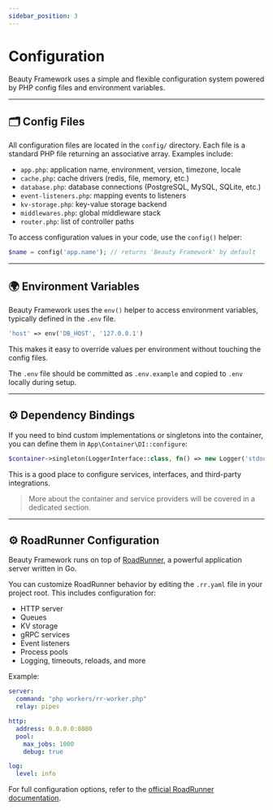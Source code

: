 ```yaml
---
sidebar_position: 3
---
```


# Configuration

Beauty Framework uses a simple and flexible configuration system powered by PHP config files and environment variables.

---

## 🗂 Config Files

All configuration files are located in the `config/` directory. Each file is a standard PHP file returning an associative array. Examples include:

* `app.php`: application name, environment, version, timezone, locale
* `cache.php`: cache drivers (redis, file, memory, etc.)
* `database.php`: database connections (PostgreSQL, MySQL, SQLite, etc.)
* `event-listeners.php`: mapping events to listeners
* `kv-storage.php`: key-value storage backend
* `middlewares.php`: global middleware stack
* `router.php`: list of controller paths

To access configuration values in your code, use the `config()` helper:

```php
$name = config('app.name'); // returns 'Beauty Framework' by default
```

---

## 🌍 Environment Variables

Beauty Framework uses the `env()` helper to access environment variables, typically defined in the `.env` file.

```php
'host' => env('DB_HOST', '127.0.0.1')
```

This makes it easy to override values per environment without touching the config files.

The `.env` file should be committed as `.env.example` and copied to `.env` locally during setup.

---

## ⚙️ Dependency Bindings

If you need to bind custom implementations or singletons into the container, you can define them in `App\Container\DI::configure`:

```php
$container->singleton(LoggerInterface::class, fn() => new Logger('stdout'));
```

This is a good place to configure services, interfaces, and third-party integrations.

> More about the container and service providers will be covered in a dedicated section.

---

## ⚙️ RoadRunner Configuration

Beauty Framework runs on top of [RoadRunner](https://roadrunner.dev), a powerful application server written in Go.

You can customize RoadRunner behavior by editing the `.rr.yaml` file in your project root. This includes configuration for:

* HTTP server
* Queues
* KV storage
* gRPC services
* Event listeners
* Process pools
* Logging, timeouts, reloads, and more

Example:

```yaml
server:
  command: "php workers/rr-worker.php"
  relay: pipes

http:
  address: 0.0.0.0:8080
  pool:
    max_jobs: 1000
    debug: true

log:
  level: info
```

For full configuration options, refer to the [official RoadRunner documentation](https://roadrunner.dev/docs).
